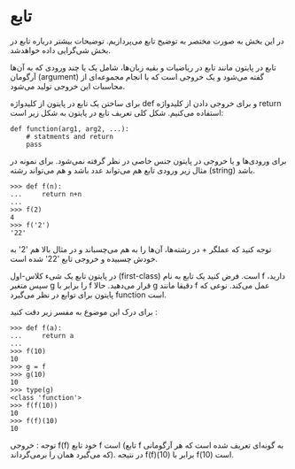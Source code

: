 # تابع

در این بخش به صورت مختصر به توضیح تابع می‌پردازیم. توضیحات بیشتر درباره تابع در بخش شی‌گرایی داده خواهدشد.

تابع در پایتون مانند تابع در ریاضیات و بقیه زبان‌ها، شامل یک یا چند ورودی که به آن‌ها آرگومان (argument) گفته می‌شود و یک خروجی است که با انجام مجموعه‌ای از محاسبات این خروجی‌ تولید می‌شود.

برای ساختن یک تابع در پایتون از کلید‌واژه‌ def و برای خروجی دادن از کلیدواژه return استفاده می‌کنیم. شکل کلی تعریف تابع در پایتون به شکل زیر است:

```angular2html
def function(arg1, arg2, ...):
    # statments and return
    pass
```

برای ورودی‌ها و یا خروجی‌ در پایتون جنس خاصی در نظر گرفته نمی‌شود. برای نمونه در مثال زیر ورودی تابع هم می‌تواند عدد باشد و هم می‌تواند رشته (string) باشد.

```angular2html
>>> def f(n):
...     return n+n
... 
>>> f(2)
4
>>> f('2')
'22'
```

توجه کنید که عملگر +‍ در رشته‌ها، آن‌ها را به هم می‌چسباند و در مثال بالا هم '2' به خودش چسبیده و خروجی تابع '22' شده است.

در پایتون تابع یک شی‌ء کلاس‌-اول (first-class) است. فرض کنید یک تابع به نام f دارید، سپس متغیر g را برابر با f قرار می‌دهید. حالا g دقیقا مانند f عمل می‌کند. نوعی که پایتون برای توابع در نظر می‌گیرد function است.

برای درک این موضوع به مفسر زیر دقت کنید :

```angular2html
>>> def f(a):
...     return a
... 
>>> f(10)
10
>>> g = f
>>> g(10)
10
>>> type(g)
<class 'function'>
>>> f(f(10))
10
>>> f(f)(10)
10
```

توجه : خروجی f(f) خود تابع f است (تابع f به گونه‌ای تعریف شده است که هر آرگومانی که می‌گیرد همان را برمی‌گرداند). در نتیجه f(f)(10) برابر با f(10) است.